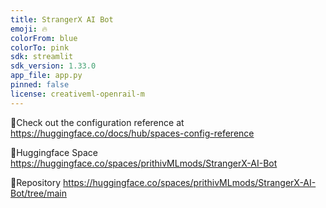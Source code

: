 ```yaml
---
title: StrangerX AI Bot
emoji: 🔥
colorFrom: blue
colorTo: pink
sdk: streamlit
sdk_version: 1.33.0
app_file: app.py
pinned: false
license: creativeml-openrail-m
---
```


🚀Check out the configuration reference at https://huggingface.co/docs/hub/spaces-config-reference

🚀Huggingface Space https://huggingface.co/spaces/prithivMLmods/StrangerX-AI-Bot

🚀Repository https://huggingface.co/spaces/prithivMLmods/StrangerX-AI-Bot/tree/main
